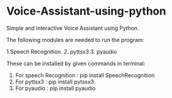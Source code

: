 # Voice-Assistant-using-python
Simple and interactive Voice Assistant using Python.

The following modules are needed to run the program:

1.Speech Recognition.
2. pyttsx3
3. pyaudio

These can be installed by given commands in terminal:

1. For speech Recognition :   pip install SpeechRecognition 
2. For pyttsx3 :              pip install pytssx3
3. For pyaudio  :             pip install pyaudio



